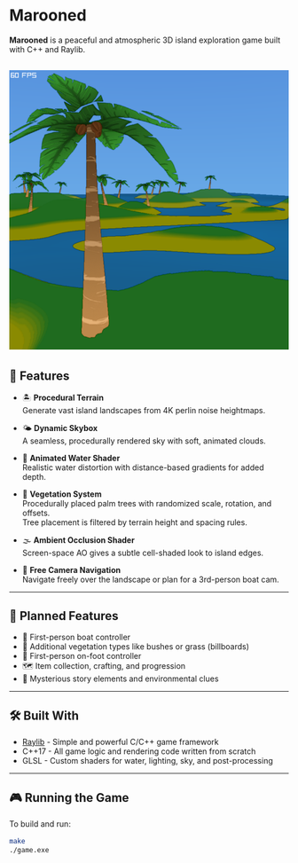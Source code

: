 # Marooned

**Marooned** is a peaceful and atmospheric 3D island exploration game built with C++ and Raylib. 

![Gameplay Screenshot](assets/screenshot0.png)
---

## 🌴 Features

- 🏝️ **Procedural Terrain**  
  Generate vast island landscapes from 4K perlin noise heightmaps.

- 🌤️ **Dynamic Skybox**  
  A seamless, procedurally rendered sky with soft, animated clouds.

- 🌊 **Animated Water Shader**  
  Realistic water distortion with distance-based gradients for added depth.

- 🌲 **Vegetation System**  
  Procedurally placed palm trees with randomized scale, rotation, and offsets.  
  Tree placement is filtered by terrain height and spacing rules.

- 🌫️ **Ambient Occlusion Shader**  
  Screen-space AO gives a subtle cell-shaded look to island edges.

- 🧭 **Free Camera Navigation**  
  Navigate freely over the landscape or plan for a 3rd-person boat cam.

---

## 🚧 Planned Features

- 🚣 First-person boat controller  
- 🌿 Additional vegetation types like bushes or grass (billboards)  
- 🧍 First-person on-foot controller  
- 🗺️ Item collection, crafting, and progression  
- 🔮 Mysterious story elements and environmental clues

---

## 🛠 Built With

- [Raylib](https://www.raylib.com/) - Simple and powerful C/C++ game framework  
- C++17 - All game logic and rendering code written from scratch  
- GLSL - Custom shaders for water, lighting, sky, and post-processing  

---

## 🎮 Running the Game

To build and run:

```bash
make
./game.exe
